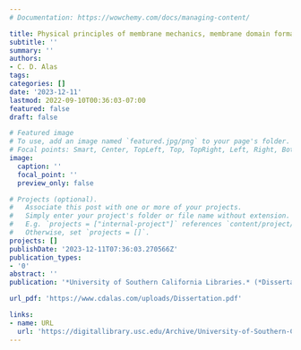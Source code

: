 ```yaml
---
# Documentation: https://wowchemy.com/docs/managing-content/

title: Physical principles of membrane mechanics, membrane domain formation, and cellular signal transduction
subtitle: ''
summary: ''
authors:
- C. D. Alas
tags:
categories: []
date: '2023-12-11'
lastmod: 2022-09-10T00:36:03-07:00
featured: false
draft: false

# Featured image
# To use, add an image named `featured.jpg/png` to your page's folder.
# Focal points: Smart, Center, TopLeft, Top, TopRight, Left, Right, BottomLeft, Bottom, BottomRight.
image:
  caption: ''
  focal_point: ''
  preview_only: false

# Projects (optional).
#   Associate this post with one or more of your projects.
#   Simply enter your project's folder or file name without extension.
#   E.g. `projects = ["internal-project"]` references `content/project/deep-learning/index.md`.
#   Otherwise, set `projects = []`.
projects: []
publishDate: '2023-12-11T07:36:03.270566Z'
publication_types:
- '0'
abstract: ''
publication: '*University of Southern California Libraries.* (*Dissertation*)'

url_pdf: 'https://www.cdalas.com/uploads/Dissertation.pdf'

links:
- name: URL
  url: 'https://digitallibrary.usc.edu/Archive/University-of-Southern-California-Dissertations-and-Theses-2A3BF1O15Q2?Flat=1#/SearchResult&VBID=2A3BXZ8MRRYYO&PN=1&WS=SearchResults'
---
```

